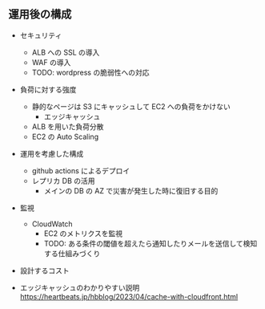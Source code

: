 ## 運用後の構成

- セキュリティ
  - ALB への SSL の導入
  - WAF の導入
  - TODO: wordpress の脆弱性への対応
- 負荷に対する強度
  - 静的なページは S3 にキャッシュして EC2 への負荷をかけない
    - エッジキャッシュ
  - ALB を用いた負荷分散
  - EC2 の Auto Scaling
- 運用を考慮した構成
  - github actions によるデプロイ
  - レプリカ DB の活用
    - メインの DB の AZ で災害が発生した時に復旧する目的
- 監視
  - CloudWatch
    - EC2 のメトリクスを監視
    - TODO: ある条件の閾値を超えたら通知したりメールを送信して検知する仕組みづくり
- 設計するコスト

- エッジキャッシュのわかりやすい説明
  https://heartbeats.jp/hbblog/2023/04/cache-with-cloudfront.html
